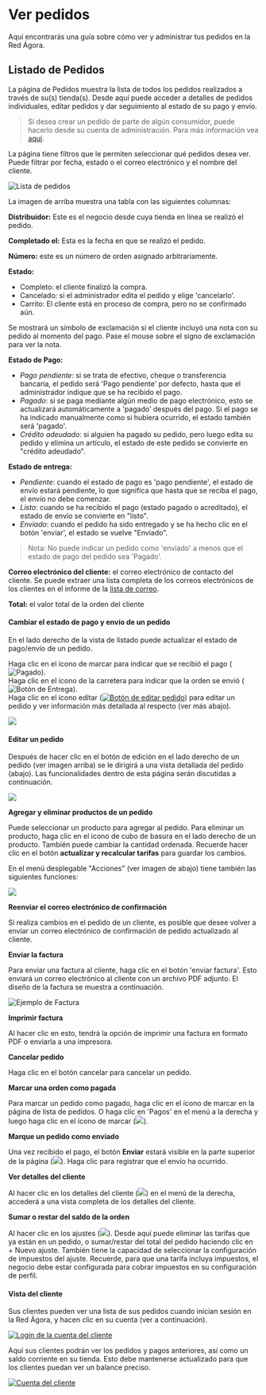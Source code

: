 # Ver pedidos

Aquí encontrarás una guía sobre cómo ver y administrar tus pedidos en la Red Ágora.

## Listado de Pedidos

La página de Pedidos muestra la lista de todos los pedidos realizados a través de su(s) tienda(s). Desde aquí puede acceder a detalles de pedidos individuales, editar pedidos y dar seguimiento al estado de su pago y envío. 

> Si desea crear un pedido de parte de algún consumidor, puede hacerlo desde su cuenta de administración. Para más información vea [aquí](/create-an-order.md).

La página tiene filtros que le permiten seleccionar qué pedidos desea ver. Puede filtrar por fecha, estado o el correo electrónico y el nombre del cliente.

![](/assets/listado_pedidos.JPG "Lista de pedidos")

La imagen de arriba muestra una tabla con las siguientes columnas: 

**Distribuidor:** Este es el negocio desde cuya tienda en línea se realizó el pedido.

**Completado el:** Esta es la fecha en que se realizó el pedido.

**Número:** este es un número de orden asignado arbitrariamente.

**Estado:**

* Completo: el cliente finalizó la compra.
* Cancelado: si el administrador edita el pedido y elige 'cancelarlo'.
* Carrito: El cliente está en proceso de compra, pero no se confirmado aún.

Se mostrará un símbolo de exclamación si el cliente incluyó una nota con su pedido al momento del pago. Pase el mouse sobre el signo de exclamación para ver la nota.

**Estado de Pago:**

* _Pago pendiente_: si se trata de efectivo, cheque o transferencia bancaria, el pedido será 'Pago pendiente' por defecto, hasta que el administrador indique que se ha recibido el pago.
* _Pagado_: si se paga mediante algún medio de pago electrónico, esto se actualizará automáticamente a 'pagado' después del pago. Si el pago se ha indicado manualmente como si hubiera ocurrido, el estado también será 'pagado'.
* _Crédito adeudado_: si alguien ha pagado su pedido, pero luego edita su pedido y elimina un artículo, el estado de este pedido se convierte en "crédito adeudado".

**Estado de entrega:**

* _Pendiente_: cuando el estado de pago es 'pago pendiente', el estado de envío estará pendiente, lo que significa que hasta que se reciba el pago, el envío no debe comenzar.
* _Listo_: cuando se ha recibido el pago (estado pagado o acreditado), el estado de envío se convierte en "listo".
* _Enviado_: cuando el pedido ha sido entregado y se ha hecho clic en el botón 'enviar', el estado se vuelve "Enviado".

> Nota: No puede indicar un pedido como 'enviado' a menos que el estado de pago del pedido sea 'Pagado'.

**Correo electrónico del cliente:** el correo electrónico de contacto del cliente. Se puede extraer una lista completa de los correos electrónicos de los clientes en el informe de la [lista de correo](/reports.md).

**Total:** el valor total de la orden del cliente

#### Cambiar el estado de pago y envío de un pedido

En el lado derecho de la vista de listado puede actualizar el estado de pago/envío de un pedido.

Haga clic en el ícono de marcar para indicar que se recibió el pago \(![](https://openfoodnetwork.org/wp-content/uploads/2015/05/Tick.png "Pagado")\).  
Haga clic en el ícono de la carretera para indicar que la orden se envió \(![](https://openfoodnetwork.org/wp-content/uploads/2015/05/Shipped.png "Botón de Entrega")\).  
Haga clic en el ícono editar \([![](https://openfoodnetwork.org/wp-content/uploads/2015/05/Edit-order.png "Botón de editar pedido")](https://openfoodnetwork.org/wp-content/uploads/2015/05/Edit-order.png)\) para editar un pedido y ver información más detallada al respecto (ver más abajo).

![](/assets/opciones_pedidos.JPG)

#### Editar un pedido

Después de hacer clic en el botón de edición en el lado derecho de un pedido (ver imagen arriba) se le dirigirá a una vista detallada del pedido (abajo). Las funcionalidades dentro de esta página serán discutidas a continuación.

![](/assets/editar_pedido.JPG)

**Agregar y eliminar productos de un pedido**

Puede seleccionar un producto para agregar al pedido. Para eliminar un producto, haga clic en el icono de cubo de basura en el lado derecho de un producto. También puede cambiar la cantidad ordenada. Recuerde hacer clic en el botón **actualizar y recalcular tarifas** para guardar los cambios.

En el menú desplegable "Acciones" (ver imagen de abajo) tiene también las siguientes funciones:
 
![](/assets/desplegable_pedidos.JPG)

**Reenviar el correo electrónico de confirmación**

Si realiza cambios en el pedido de un cliente, es posible que desee volver a enviar un correo electrónico de confirmación de pedido actualizado al cliente.

**Enviar la factura**

Para enviar una factura al cliente, haga clic en el botón 'enviar factura'. Esto enviará un correo electrónico al cliente con un archivo PDF adjunto. El diseño de la factura se muestra a continuación.

![](/assets/factura.JPG "Ejemplo de Factura")


**Imprimir factura**

Al hacer clic en esto, tendrá la opción de imprimir una factura en formato PDF o enviarla a una impresora.


**Cancelar pedido**

Haga clic en el botón cancelar para cancelar un pedido.

**Marcar una orden como pagada**

Para marcar un pedido como pagado, haga clic en el ícono de marcar en la página de lista de pedidos. O haga clic en 'Pagos' en el menú a la derecha y luego haga clic en el ícono de marcar
 \(![](/assets/pedido_pagado.JPG)).

**Marque un pedido como enviado**

Una vez recibido el pago, el botón **Enviar** estará visible en la parte superior de la página \(![](/assets/pedido_enviado.JPG)). Haga clic para registrar que el envío ha ocurrido.

**Ver detalles del cliente**

Al hacer clic en los detalles del cliente \(![](/assets/boton_detalles_cliente.JPG)) en el menú de la derecha, accederá a una vista completa de los detalles del cliente.

**Sumar o restar del saldo de la orden**

Al hacer clic en los ajustes \(![](/assets/boton_ajustes.JPG)). Desde aquí puede eliminar las tarifas que ya están en un pedido, o sumar/restar del total del pedido haciendo clic en + Nuevo ajuste. También tiene la capacidad de seleccionar la configuración de impuestos del ajuste. Recuerde, para que una tarifa incluya impuestos, el negocio debe estar configurada para cobrar impuestos en su configuración de perfil.

#### Vista del cliente

Sus clientes pueden ver una lista de sus pedidos cuando inician sesión en la Red Ágora, y hacen clic en su cuenta (ver a continuación).

[![](https://openfoodnetwork.org/wp-content/uploads/2015/05/Account-login.png "Login de la cuenta del cliente")](https://openfoodnetwork.org/wp-content/uploads/2015/05/Account-login.png)

Aquí sus clientes podrán ver los pedidos y pagos anteriores, así como un saldo corriente en su tienda. Esto debe mantenerse actualizado para que los clientes puedan ver un balance preciso.

[![](https://openfoodnetwork.org/wp-content/uploads/2015/05/Orders.png "Cuenta del cliente")](https://openfoodnetwork.org/wp-content/uploads/2015/05/Orders.png)

